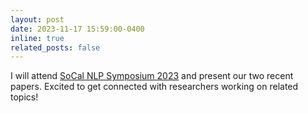 ```yaml
---
layout: post
date: 2023-11-17 15:59:00-0400
inline: true
related_posts: false
---
```


I will attend [SoCal NLP Symposium 2023](https://socalnlp.github.io/symp23/index.html) and present our two recent papers. Excited to get connected with researchers working on related topics!